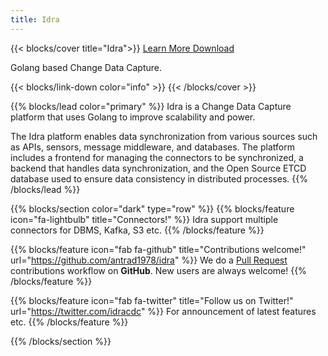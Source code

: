 ```yaml
---
title: Idra
---
```


{{< blocks/cover title="Idra">}}
<a class="btn btn-lg btn-primary me-3 mb-4" href="/docs/">
  Learn More <i class="fas fa-arrow-alt-circle-right ms-2"></i>
</a>
<a class="btn btn-lg btn-secondary me-3 mb-4" href="https://github.com/antrad1978/idra">
  Download <i class="fab fa-github ms-2 "></i>
</a>
<p class="lead mt-5">Golang based Change Data Capture.</p>
{{< blocks/link-down color="info" >}}
{{< /blocks/cover >}}


{{% blocks/lead color="primary" %}}
Idra is a Change Data Capture platform that uses Golang to improve scalability and power.

The Idra platform enables data synchronization from various sources such as APIs, sensors, message middleware, and databases. The platform includes a frontend for managing the connectors to be synchronized, a backend that handles data synchronization, and the Open Source ETCD database used to ensure data consistency in distributed processes.
{{% /blocks/lead %}}


{{% blocks/section color="dark" type="row" %}}
{{% blocks/feature icon="fa-lightbulb" title="Connectors!" %}}
Idra support multiple connectors for DBMS, Kafka, S3 etc.
{{% /blocks/feature %}}


{{% blocks/feature icon="fab fa-github" title="Contributions welcome!" url="https://github.com/antrad1978/idra" %}}
We do a [Pull Request](https://github.com/antrad1978/idra/pulls) contributions workflow on **GitHub**. New users are always welcome!
{{% /blocks/feature %}}


{{% blocks/feature icon="fab fa-twitter" title="Follow us on Twitter!" url="https://twitter.com/idracdc" %}}
For announcement of latest features etc.
{{% /blocks/feature %}}


{{% /blocks/section %}}
